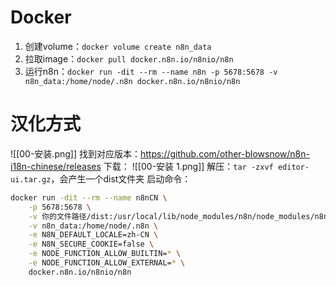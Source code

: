 # Docker
1. 创建volume：`docker volume create n8n_data`
2. 拉取image：`docker pull docker.n8n.io/n8nio/n8n`
3. 运行n8n：`docker run -dit --rm --name n8n -p 5678:5678 -v n8n_data:/home/node/.n8n docker.n8n.io/n8nio/n8n`

# 汉化方式
![[00-安装.png]]
找到对应版本：https://github.com/other-blowsnow/n8n-i18n-chinese/releases
下载：
![[00-安装 1.png]]
解压：`tar -zxvf editor-ui.tar.gz`，会产生一个dist文件夹
启动命令：
```bash
docker run -dit --rm --name n8nCN \
    -p 5678:5678 \
    -v 你的文件路径/dist:/usr/local/lib/node_modules/n8n/node_modules/n8n-editor-ui/dist \
    -v n8n_data:/home/node/.n8n \
    -e N8N_DEFAULT_LOCALE=zh-CN \
    -e N8N_SECURE_COOKIE=false \
    -e NODE_FUNCTION_ALLOW_BUILTIN=* \
    -e NODE_FUNCTION_ALLOW_EXTERNAL=* \
    docker.n8n.io/n8nio/n8n
```

